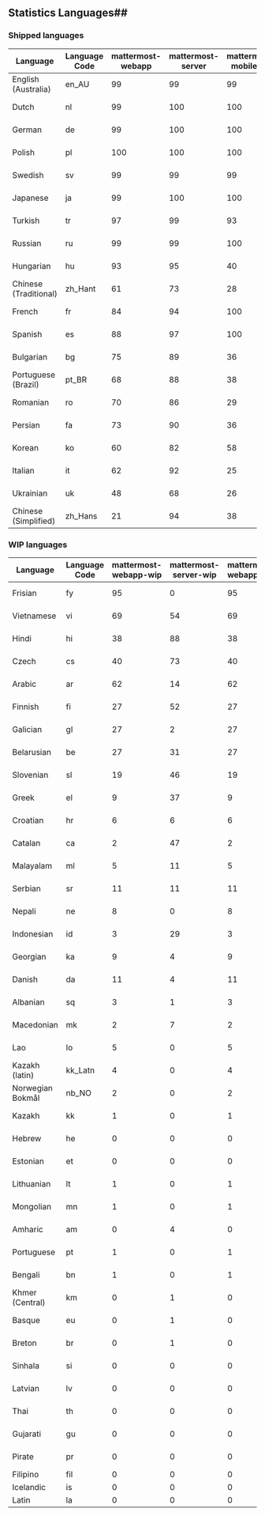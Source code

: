 ## Statistics Languages##
###  Shipped languages  ###
|Language|Language Code|mattermost-webapp|mattermost-server|mattermost-mobile-v2|mattermost-desktop|focalboard-webapp|playbooks-webapp|Total|Last Modified|
|---|---|---|---|---|---|---|---|---|---|
|English (Australia)|en_AU| 99| 99| 99| 100| 99| 99| 99|2023-01-13T22:35:24.280082Z|
|Dutch|nl| 99| 100| 100| 100| 100| 100| 99|2023-01-12T19:01:07.847099Z|
|German|de| 99| 100| 100| 100| 100| 100| 99|2023-01-13T09:20:10.758556Z|
|Polish|pl| 100| 100| 100| 100| 100| 100| 99|2023-01-14T16:02:53.106781Z|
|Swedish|sv| 99| 99| 99| 100| 100| 100| 99|2023-01-12T17:59:20.723827Z|
|Japanese|ja| 99| 100| 100| 100| 96| 97| 98|2023-01-15T08:25:51.120193Z|
|Turkish|tr| 97| 99| 93| 100| 96| 100| 97|2023-01-12T17:59:22.223883Z|
|Russian|ru| 99| 99| 100| 100| 74| 61| 96|2023-01-12T17:59:19.183407Z|
|Hungarian|hu| 93| 95| 40| 100| 100| 83| 89|2023-01-12T17:59:06.573514Z|
|Chinese (Traditional)|zh_Hant| 61| 73| 28| 0| 100| 0| 88|2023-01-12T17:59:26.896372Z|
|French|fr| 84| 94| 100| 83| 92| 22| 85|2023-01-12T17:59:04.722821Z|
|Spanish|es| 88| 97| 100| 98| 34| 0| 85|2023-01-12T17:59:01.533027Z|
|Bulgarian|bg| 75| 89| 36| 0| 0| 0| 74|2023-01-12T17:58:56.897687Z|
|Portuguese (Brazil)|pt_BR| 68| 88| 38| 44| 95| 0| 72|2023-01-12T17:59:15.878232Z|
|Romanian|ro| 70| 86| 29| 0| 0| 0| 69|2023-01-12T17:59:17.392069Z|
|Persian|fa| 73| 90| 36| 0| 18| 1| 68|2023-01-12T17:59:03.111194Z|
|Korean|ko| 60| 82| 58| 40| 100| 6| 65|2023-01-12T17:59:11.323790Z|
|Italian|it| 62| 92| 25| 5| 67| 0| 65|2023-01-12T17:59:08.106009Z|
|Ukrainian|uk| 48| 68| 26| 57| 5| 0| 51|2023-01-12T17:59:23.782446Z|
|Chinese (Simplified)|zh_Hans| 21| 94| 38| 14| 68| 0| 44|2023-01-12T17:59:25.382946Z|
###  WIP languages  ###
|Language|Language Code|mattermost-webapp-wip|mattermost-server-wip|mattermost-webapp-wip|Total|Last Modified|
|---|---|---|---|---|---|--|
|Frisian|fy| 95| 0| 95| 63|2023-01-10T23:12:21.856172Z|
|Vietnamese|vi| 69| 54| 69| 60|2023-01-09T16:08:49.103661Z|
|Hindi|hi| 38| 88| 38| 50|2023-01-10T23:12:45.501342Z|
|Czech|cs| 40| 73| 40| 49|2023-01-09T16:00:44.027093Z|
|Arabic|ar| 62| 14| 62| 45|2023-01-09T15:59:33.870832Z|
|Finnish|fi| 27| 52| 27| 34|2023-01-09T16:01:53.753130Z|
|Galician|gl| 27| 2| 27| 32|2023-01-09T16:02:35.848663Z|
|Belarusian|be| 27| 31| 27| 28|2023-01-09T15:59:48.001802Z|
|Slovenian|sl| 19| 46| 19| 24|2023-01-09T16:07:52.968561Z|
|Greek|el| 9| 37| 9| 22|2023-01-09T15:59:07.158486Z|
|Croatian|hr| 6| 6| 6| 17|2023-01-09T16:03:31.103470Z|
|Catalan|ca| 2| 47| 2| 14|2023-01-09T16:00:29.765867Z|
|Malayalam|ml| 5| 11| 5| 14|2023-01-09T16:06:15.563564Z|
|Serbian|sr| 11| 11| 11| 13|2023-01-09T16:08:21.543640Z|
|Nepali|ne| 8| 0| 8| 12|2022-10-14T13:42:42.656942Z|
|Indonesian|id| 3| 29| 3| 11|2023-01-09T16:03:45.375023Z|
|Georgian|ka| 9| 4| 9| 9|2023-01-09T16:04:12.882196Z|
|Danish|da| 11| 4| 11| 8|2022-12-17T23:19:54.529739Z|
|Albanian|sq| 3| 1| 3| 8|2022-12-28T20:32:33.192121Z|
|Macedonian|mk| 2| 7| 2| 4|2022-12-27T01:24:20.471794Z|
|Lao|lo| 5| 0| 5| 3|2022-07-14T00:09:20.131861Z|
|Kazakh (latin)|kk_Latn| 4| 0| 4| 3|2023-01-09T16:04:40.142668Z|
|Norwegian Bokmål|nb_NO| 2| 0| 2| 2|2023-01-09T16:06:43.099141Z|
|Kazakh|kk| 1| 0| 1| 2|2022-12-17T23:23:04.868367Z|
|Hebrew|he| 0| 0| 0| 2|2022-11-23T16:22:50.416031Z|
|Estonian|et| 0| 0| 0| 1|2022-06-16T11:17:55.844464Z|
|Lithuanian|lt| 1| 0| 1| 1|2022-12-17T23:24:09.234041Z|
|Mongolian|mn| 1| 0| 1| 1|2022-07-12T00:07:39.334203Z|
|Amharic|am| 0| 4| 0| 1|2020-07-04T19:22:35.416407Z|
|Portuguese|pt| 1| 0| 1| 1|2022-10-14T09:51:47.426410Z|
|Bengali|bn| 1| 0| 1| 1|2022-06-18T00:07:36.707192Z|
|Khmer (Central)|km| 0| 1| 0| 0|2021-07-26T03:02:08.728598Z|
|Basque|eu| 0| 1| 0| 0|2021-06-22T14:46:44.626603Z|
|Breton|br| 0| 1| 0| 0|2022-10-20T14:33:30.929526Z|
|Sinhala|si| 0| 0| 0| 0|2022-10-24T11:26:43.423982Z|
|Latvian|lv| 0| 0| 0| 0|2022-12-17T23:24:22.390841Z|
|Thai|th| 0| 0| 0| 0|2022-05-03T14:48:59.991556Z|
|Gujarati|gu| 0| 0| 0| 0|2021-09-27T12:12:04.194601Z|
|Pirate|pr| 0| 0| 0| 0|2022-06-28T08:46:29.046651Z|
|Filipino|fil| 0| 0| 0| 0||
|Icelandic|is| 0| 0| 0| 0||
|Latin|la| 0| 0| 0| 0||
